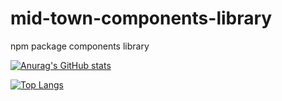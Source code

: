 # mid-town-components-library
npm package components library

[![Anurag's GitHub stats](https://github-readme-stats.vercel.app/api?username=GLRJr)](https://github.com/GLRJr/github-readme-stats)

[![Top Langs](https://github-readme-stats.vercel.app/api/top-langs/?username=GLRJr)](https://github.com/GLRJr/github-readme-stats)
